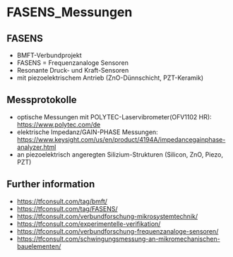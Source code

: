 # FASENS_Messungen

## FASENS
- BMFT-Verbundprojekt
- FASENS = Frequenzanaloge Sensoren
- Resonante Druck- und Kraft-Sensoren
- mit piezoelektrischem Antrieb (ZnO-Dünnschicht, PZT-Keramik)  

## Messprotokolle 
- optische Messungen mit POLYTEC-Laservibrometer(OFV1102 HR): https://www.polytec.com/de
- elektrische Impedanz/GAIN-PHASE Messungen: https://www.keysight.com/us/en/product/4194A/impedancegainphase-analyzer.html
- an piezoelektrisch angeregten Silizium-Strukturen (Silicon, ZnO, Piezo, PZT)

## Further information
- https://tfconsult.com/tag/bmft/
- https://tfconsult.com/tag/FASENS/
- https://tfconsult.com/verbundforschung-mikrosystemtechnik/
- https://tfconsult.com/experimentelle-verifikation/
- https://tfconsult.com/verbundforschung-frequenzanaloge-sensoren/
- https://tfconsult.com/schwingungsmessung-an-mikromechanischen-bauelementen/
